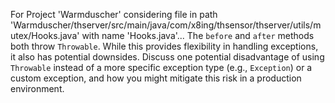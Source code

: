 For Project 'Warmduscher' considering file in path 'Warmduscher/thserver/src/main/java/com/x8ing/thsensor/thserver/utils/mutex/Hooks.java' with name 'Hooks.java'... 
The `before` and `after` methods both throw `Throwable`.  While this provides flexibility in handling exceptions, it also has potential downsides.  Discuss one potential disadvantage of using `Throwable` instead of a more specific exception type (e.g., `Exception`) or a custom exception, and how you might mitigate this risk in a production environment.